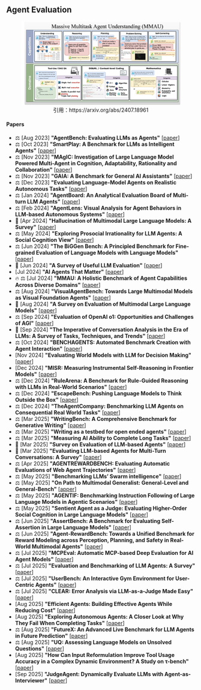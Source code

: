 ## Agent Evaluation

<figure style="text-align: center;">
    <img alt="" src="../assets/evaluation.png" width="500" />
    <figcaption style="text-align: center;">引用：https://arxiv.org/abs/2407.18961</figcaption>
</figure>

#### Papers
* ⚖️ [Aug 2023] **"AgentBench: Evaluating LLMs as Agents"** [[paper](https://arxiv.org/abs/2308.03688)]
* ⚖️ [Oct 2023] **"SmartPlay: A Benchmark for LLMs as Intelligent Agents"** [[paper](https://arxiv.org/abs/2310.01557)]
* ⚖️ [Nov 2023] **"MAgIC: Investigation of Large Language Model Powered Multi-Agent in Cognition, Adaptability, Rationality and Collaboration"** [[paper](https://arxiv.org/abs/2311.08562)]
* ⚖️ [Nov 2023] **"GAIA: A Benchmark for General AI Assistants"** [[paper](https://arxiv.org/abs/2311.12983)]
* ⚖️ [Dec 2023] **"Evaluating Language-Model Agents on Realistic Autonomous Tasks"** [[paper](https://arxiv.org/abs/2312.11671)]
* ⚖️ [Jan 2024] **"AgentBoard: An Analytical Evaluation Board of Multi-turn LLM Agents"** [[paper](https://arxiv.org/abs/2401.13178)]
* ⚖️ [Feb 2024] **"AgentLens: Visual Analysis for Agent Behaviors in LLM-based Autonomous Systems"** [[paper](https://arxiv.org/abs/2402.08995)]
* 📖 [Apr 2024] **"Hallucination of Multimodal Large Language Models: A Survey"** [[paper](https://arxiv.org/abs/2404.18930)]
* ⚖️ [May 2024] **"Exploring Prosocial Irrationality for LLM Agents: A Social Cognition View"** [[paper](https://arxiv.org/abs/2405.14744)]
* ⚖️ [Jun 2024] **"The BiGGen Bench: A Principled Benchmark for Fine-grained Evaluation of Language Models with Language Models"** [[paper](https://arxiv.org/abs/2406.05761)]
* 📖 [Jun 2024] **"A Survey of Useful LLM Evaluation"** [[paper](https://arxiv.org/abs/2406.00936)]
* [Jul 2024] **"AI Agents That Matter"** [[paper](https://arxiv.org/abs/2407.01502)]
* 🔥 ⚖️ [Jul 2024] **"MMAU: A Holistic Benchmark of Agent Capabilities Across Diverse Domains"** [[paper](https://arxiv.org/abs/2407.18961)]
* ⚖️ [Aug 2024] **"VisualAgentBench: Towards Large Multimodal Models as Visual Foundation Agents"** [[paper](https://arxiv.org/abs/2408.06327)]
* 📖 [Aug 2024] **"A Survey on Evaluation of Multimodal Large Language Models"** [[paper](https://arxiv.org/abs/2408.15769)]
* ⚖️ [Sep 2024] **"Evaluation of OpenAI o1: Opportunities and Challenges of AGI"** [[paper](https://arxiv.org/abs/2409.18486)]
* 📖 [Sep 2024] **"The Imperative of Conversation Analysis in the Era of LLMs: A Survey of Tasks, Techniques, and Trends"** [[paper](https://arxiv.org/abs/2409.14195)]
* ⚖️ [Oct 2024] **"BENCHAGENTS: Automated Benchmark Creation with Agent Interaction"** [[paper](https://arxiv.org/abs/2410.22584)]
* [Nov 2024] **"Evaluating World Models with LLM for Decision Making"** [[paper](https://arxiv.org/abs/2411.08794)]
* [Dec 2024] **"MISR: Measuring Instrumental Self-Reasoning in Frontier Models"** [[paper](https://arxiv.org/abs/2412.03904)]
* ⚖️ [Dec 2024] **"RuleArena: A Benchmark for Rule-Guided Reasoning with LLMs in Real-World Scenarios"** [[paper](https://arxiv.org/abs/2412.08972)]
* ⚖️ [Dec 2024] **"EscapeBench: Pushing Language Models to Think Outside the Box"** [[paper](https://arxiv.org/abs/2412.13549)]
* ⚖️ [Dec 2024] **"TheAgentCompany: Benchmarking LLM Agents on Consequential Real World Tasks"** [[paper](https://arxiv.org/abs/2412.14161)]
* ⚖️ [Mar 2025] **"WritingBench: A Comprehensive Benchmark for Generative Writing"** [[paper](https://arxiv.org/abs/2503.05244)]
* ⚖️ [Mar 2025] **"Writing as a testbed for open ended agents"** [[paper](https://arxiv.org/abs/2503.19711)]
* ⚖️ [Mar 2025] **"Measuring AI Ability to Complete Long Tasks"** [[paper](https://arxiv.org/abs/2503.14499)]
* 📖 [Mar 2025] **"Survey on Evaluation of LLM-based Agents"** [[paper](https://arxiv.org/abs/2503.16416)]
* 📖 [Mar 2025] **"Evaluating LLM-based Agents for Multi-Turn Conversations: A Survey"** [[paper](https://arxiv.org/abs/2503.22458)]
* ⚖️ [Apr 2025] **"AGENTREWARDBENCH: Evaluating Automatic Evaluations of Web Agent Trajectories"** [[paper](https://arxiv.org/abs/2504.08942)]
* ⚖️ [May 2025] **"Benchmarking LLMs’ Swarm intelligence"** [[paper](https://www.arxiv.org/abs/2505.04364)]
* ⚖️ [May 2025] **"On Path to Multimodal Generalist: General-Level and General-Bench"** [[apper](https://arxiv.org/abs/2505.04620)]
* ⚖️ [May 2025] **"AGENTIF: Benchmarking Instruction Following of Large Language Models in Agentic Scenarios"** [[paper](https://arxiv.org/abs/2505.16944)]
* ⚖️ [May 2025] **"Sentient Agent as a Judge: Evaluating Higher-Order Social Cognition in Large Language Models"** [[paper](https://arxiv.org/abs/2505.02847)]
* ⚖️ [Jun 2025] **"AssertBench: A Benchmark for Evaluating Self-Assertion in Large Language Models"** [[paper](https://arxiv.org/abs/2506.11110)]
* ⚖️ [Jun 2025] **"Agent-RewardBench: Towards a Unified Benchmark for Reward Modeling across Perception, Planning, and Safety in Real-World Multimodal Agents"** [[paper](https://arxiv.org/abs/2506.21252)]
* ⚖️ [Jul 2025] **"MCPEval: Automatic MCP-based Deep Evaluation for AI Agent Models"** [[paper](https://arxiv.org/abs/2507.12806)]
* ⚖️ [Jul 2025] **"Evaluation and Benchmarking of LLM Agents: A Survey"** [[paper](https://arxiv.org/abs/2507.21504)]
* ⚖️ [Jul 2025] **"UserBench: An Interactive Gym Environment for User-Centric Agents"** [[paper](https://arxiv.org/abs/2507.22034)]
* ⚖️ [Jul 2025] **"CLEAR: Error Analysis via LLM-as-a-Judge Made Easy"** [[paper](https://arxiv.org/abs/2507.18392)]
* [Aug 2025] **"Efficient Agents: Building Effective Agents While Reducing Cost"** [[paper](https://www.arxiv.org/abs/2508.02694)]
* [Aug 2025] **"Exploring Autonomous Agents: A Closer Look at Why They Fail When Completing Tasks"** [[paper](https://arxiv.org/abs/2508.13143)]
* ⚖️ [Aug 2025] **"FutureX: An Advanced Live Benchmark for LLM Agents in Future Prediction"** [[paper](https://arxiv.org/abs/2508.11987)]
* ⚖️ [Aug 2025] **"UQ: Assessing Language Models on Unsolved Questions"** [[paper](https://arxiv.org/abs/2508.17580)]
* [Aug 2025] **"How Can Input Reformulation Improve Tool Usage Accuracy in a Complex Dynamic Environment? A Study on τ-bench"** [[paper](https://arxiv.org/abs/2508.20931)]
* [Sep 2025] **"JudgeAgent: Dynamically Evaluate LLMs with Agent-as-Interviewer"** [[paper](https://arxiv.org/abs/2509.02097)]
